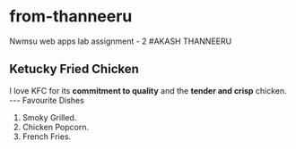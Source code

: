 # from-thanneeru
Nwmsu web apps lab assignment - 2
#AKASH THANNEERU
## Ketucky Fried Chicken
I love KFC for its **commitment to quality** and the **tender and crisp** chicken.
--- Favourite Dishes
1. Smoky Grilled.
2. Chicken Popcorn.
3. French Fries.